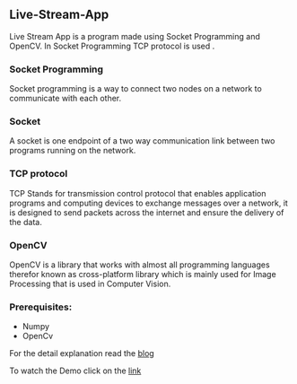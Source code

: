## Live-Stream-App

Live Stream App is a program made using Socket Programming and OpenCV. In Socket Programming TCP protocol is used .

### Socket Programming

Socket programming is a way to connect two nodes on a network to communicate with each other.

### Socket

A socket is one endpoint of a two way communication link between two programs running on the network.


### TCP protocol

TCP Stands for transmission control protocol that enables application programs and computing devices to exchange messages over a network, it is designed to send packets across the internet and ensure the delivery of the data.

### OpenCV

OpenCV is a library that works with almost all programming languages therefor known as cross-platform library which is mainly used for Image Processing that is used in Computer Vision.

### Prerequisites:
- Numpy
- OpenCv

For the detail explanation read the [blog](https://dev.to/niteshthapliyal/live-video-app-2nf0)

To watch the Demo click on the [link](https://youtu.be/vb3ZSpvszjw)